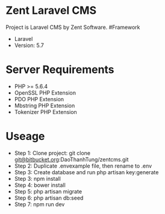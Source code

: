 # Zent Laravel CMS
Project is Laravel CMS by Zent Software.
#Framework
- Laravel
- Version: 5.7
# Server Requirements
- PHP >= 5.6.4
- OpenSSL PHP Extension
- PDO PHP Extension
- Mbstring PHP Extension
- Tokenizer PHP Extension
# Useage
- Step 1: Clone project: git clone git@bitbucket.org:DaoThanhTung/zentcms.git
- Step 2: Duplicate .envexample file, then rename to .env
- Step 3: Create database and run php artisan key:generate
- Step 3: npm install
- Step 4: bower install
- Step 5: php artisan migrate
- Step 6: php artisan db:seed
- Step 7: npm run dev